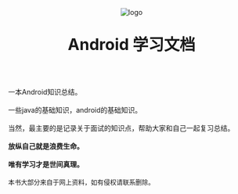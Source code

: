 <div style="text-align: center;" id="get_started" align=center>
<img src="https://img.upyun.zzming.cn/android/icon.svg" alt="logo"/>
<p style="font-size: xx-large"><b>Android 学习文档</b></p>
</div>
<br><br>
一本Android知识总结。<br><br>
一些java的基础知识，android的基础知识。<br><br>
当然，最主要的是记录关于面试的知识点，帮助大家和自己一起复习总结。<br><br>
<b>放纵自己就是浪费生命。</b><br><br>
<b>唯有学习才是世间真理。</b><br><br>
<span style="font-size: small">本书大部分来自于网上资料，如有侵权请联系删除。</span>